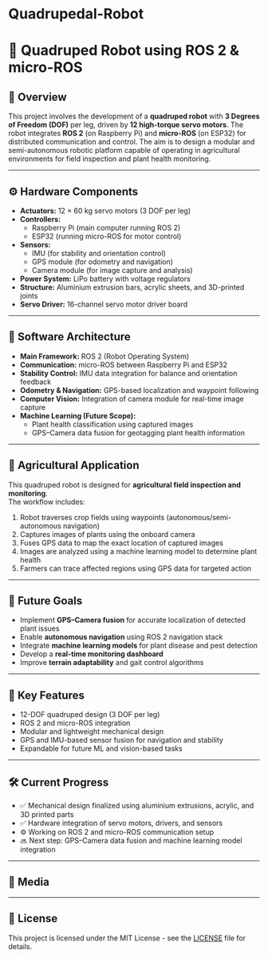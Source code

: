 # Quadrupedal-Robot

# 🐾 Quadruped Robot using ROS 2 & micro-ROS

## 📘 Overview
This project involves the development of a **quadruped robot** with **3 Degrees of Freedom (DOF)** per leg, driven by **12 high-torque servo motors**. The robot integrates **ROS 2** (on Raspberry Pi) and **micro-ROS** (on ESP32) for distributed communication and control. The aim is to design a modular and semi-autonomous robotic platform capable of operating in agricultural environments for field inspection and plant health monitoring.

---

## ⚙️ Hardware Components
- **Actuators:** 12 × 60 kg servo motors (3 DOF per leg)
- **Controllers:**
  - Raspberry Pi (main computer running ROS 2)
  - ESP32 (running micro-ROS for motor control)
- **Sensors:**
  - IMU (for stability and orientation control)
  - GPS module (for odometry and navigation)
  - Camera module (for image capture and analysis)
- **Power System:** LiPo battery with voltage regulators
- **Structure:** Aluminium extrusion bars, acrylic sheets, and 3D-printed joints
- **Servo Driver:** 16-channel servo motor driver board

---

## 🧠 Software Architecture
- **Main Framework:** ROS 2 (Robot Operating System)
- **Communication:** micro-ROS between Raspberry Pi and ESP32
- **Stability Control:** IMU data integration for balance and orientation feedback
- **Odometry & Navigation:** GPS-based localization and waypoint following
- **Computer Vision:** Integration of camera module for real-time image capture
- **Machine Learning (Future Scope):**
  - Plant health classification using captured images
  - GPS–Camera data fusion for geotagging plant health information

---

## 🚜 Agricultural Application
This quadruped robot is designed for **agricultural field inspection and monitoring**.  
The workflow includes:
1. Robot traverses crop fields using waypoints (autonomous/semi-autonomous navigation)
2. Captures images of plants using the onboard camera
3. Fuses GPS data to map the exact location of captured images
4. Images are analyzed using a machine learning model to determine plant health
5. Farmers can trace affected regions using GPS data for targeted action

---

## 🎯 Future Goals
- Implement **GPS–Camera fusion** for accurate localization of detected plant issues
- Enable **autonomous navigation** using ROS 2 navigation stack
- Integrate **machine learning models** for plant disease and pest detection
- Develop a **real-time monitoring dashboard**
- Improve **terrain adaptability** and gait control algorithms

---

## 🧩 Key Features
- 12-DOF quadruped design (3 DOF per leg)
- ROS 2 and micro-ROS integration
- Modular and lightweight mechanical design
- GPS and IMU-based sensor fusion for navigation and stability
- Expandable for future ML and vision-based tasks

---

## 🛠️ Current Progress
- ✅ Mechanical design finalized using aluminium extrusions, acrylic, and 3D printed parts
- ✅ Hardware integration of servo motors, drivers, and sensors
- ⚙️ Working on ROS 2 and micro-ROS communication setup
- 🔜 Next step: GPS–Camera data fusion and machine learning model integration

---

## 📸 Media
---

## 🧾 License
This project is licensed under the MIT License - see the [LICENSE](LICENSE) file for details.
